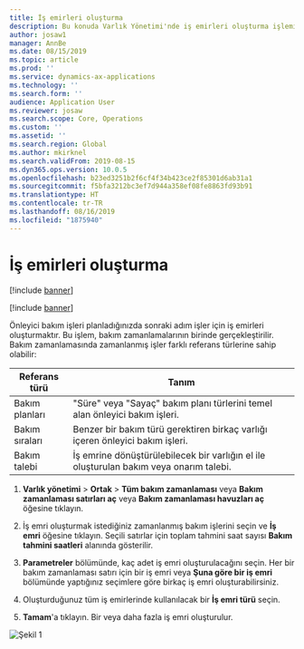 ```yaml
---
title: İş emirleri oluşturma
description: Bu konuda Varlık Yönetimi'nde iş emirleri oluşturma işlemi açıklanmaktadır.
author: josaw1
manager: AnnBe
ms.date: 08/15/2019
ms.topic: article
ms.prod: ''
ms.service: dynamics-ax-applications
ms.technology: ''
ms.search.form: ''
audience: Application User
ms.reviewer: josaw
ms.search.scope: Core, Operations
ms.custom: ''
ms.assetid: ''
ms.search.region: Global
ms.author: mkirknel
ms.search.validFrom: 2019-08-15
ms.dyn365.ops.version: 10.0.5
ms.openlocfilehash: b23ed3251b2f6cf4f34b423ce2f85301d6ab31a1
ms.sourcegitcommit: f5bfa3212bc3ef7d944a358ef08fe8863fd93b91
ms.translationtype: HT
ms.contentlocale: tr-TR
ms.lasthandoff: 08/16/2019
ms.locfileid: "1875940"
---
```

# <a name="creating-work-orders"></a>İş emirleri oluşturma


[!include [banner](../../includes/banner.md)]

[!include [banner](../../includes/preview-banner.md)]


Önleyici bakım işleri planladığınızda sonraki adım işler için iş emirleri oluşturmaktır. Bu işlem, bakım zamanlamalarının birinde gerçekleştirilir. Bakım zamanlamasında zamanlanmış işler farklı referans türlerine sahip olabilir:

| Referans türü | Tanım                    |
|-----------------------|------------------------------------------------------------------------------------------------------------|
| Bakım planları     | "Süre" veya "Sayaç" bakım planı türlerini temel alan önleyici bakım işleri.                       |
| Bakım sıraları    | Benzer bir bakım türü gerektiren birkaç varlığı içeren önleyici bakım işleri.           |
| Bakım talebi   | İş emrine dönüştürülebilecek bir varlığın el ile oluşturulan bakım veya onarım talebi. |


1. **Varlık yönetimi** > **Ortak** > **Tüm bakım zamanlaması** veya **Bakım zamanlaması satırları aç** veya **Bakım zamanlaması havuzları aç** öğesine tıklayın.

2. İş emri oluşturmak istediğiniz zamanlanmış bakım işlerini seçin ve **İş emri** öğesine tıklayın. Seçili satırlar için toplam tahmini saat sayısı **Bakım tahmini saatleri** alanında gösterilir.

3. **Parametreler** bölümünde, kaç adet iş emri oluşturulacağını seçin. Her bir bakım zamanlaması satırı için bir iş emri veya **Şuna göre bir iş emri** bölümünde yaptığınız seçimlere göre birkaç iş emri oluşturabilirsiniz.

4. Oluşturduğunuz tüm iş emirlerinde kullanılacak bir **İş emri türü** seçin.

5. **Tamam**'a tıklayın. Bir veya daha fazla iş emri oluşturulur.

![Şekil 1](media/18-preventive-maintenance.png)

